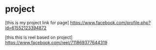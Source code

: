 # project
[this is my project link for page] https://www.facebook.com/profile.php?id=61552123394872

[this this is reel based on project] https://www.facebook.com/reel/711869377644319
